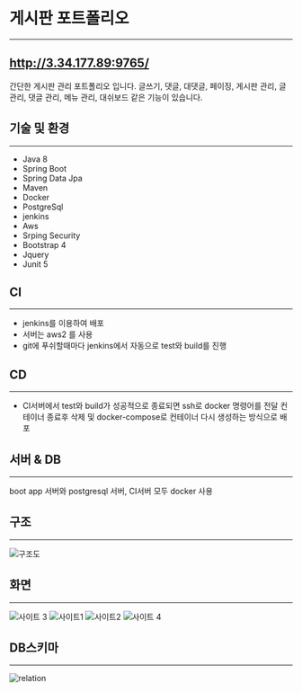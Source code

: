 게시판 포트폴리오
=============
___

http://3.34.177.89:9765/
---


간단한 게시판 관리 포트폴리오 입니다.
글쓰기, 댓글, 대댓글, 페이징, 게시판 관리, 글 관리, 댓글 관리, 메뉴 관리, 대쉬보드 같은 기능이 있습니다. 

기술 및 환경
---
___

* Java 8
* Spring Boot
* Spring Data Jpa
* Maven
* Docker
* PostgreSql
* jenkins
* Aws
* Srping Security
* Bootstrap 4
* Jquery
* Junit 5

CI
---
___

* jenkins를 이용하여 배포
* 서버는 aws2 를 사용
* git에 푸쉬할때마다 jenkins에서 자동으로 test와 build를 진행

CD
---
___

* CI서버에서 test와 build가 성공적으로 종료되면
  ssh로 docker 명령어를 전달
  컨테이너 종료후 삭제 및 docker-compose로 컨테이너 다시 생성하는 방식으로 배포
  

서버 & DB
---
___

boot app 서버와 postgresql 서버, CI서버 모두 docker 사용


구조
---
___

<img src="https://user-images.githubusercontent.com/50533198/84874937-453c2380-b0c0-11ea-9087-eed697dbf2a7.png" alt="구조도" style="max-width:100%;">


화면
---
___

![사이트 3](https://user-images.githubusercontent.com/50533198/84889817-7cb4cb00-b0d4-11ea-8ce9-13fcd15fae12.png)
![사이트1](https://user-images.githubusercontent.com/50533198/84889821-7de5f800-b0d4-11ea-81ff-4ce3b8e61d94.png)
![사이트2](https://user-images.githubusercontent.com/50533198/84889823-7e7e8e80-b0d4-11ea-9ae8-e17b80180888.png)
![사이트 4](https://user-images.githubusercontent.com/50533198/84895580-7c6cfd80-b0dd-11ea-9a1b-a44cb07b0e90.png)

DB스키마
---
___

![relation](https://user-images.githubusercontent.com/50533198/84895572-7b3bd080-b0dd-11ea-95b1-2b053ae48b1e.PNG)


